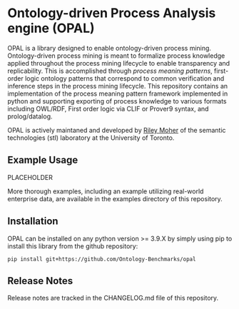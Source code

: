 # Ontology-driven Process Analysis engine (OPAL)

OPAL is a library designed to enable ontology-driven process mining. Ontology-driven process mining is meant to formalize process knowledge applied throughout the process mining lifecycle to enable transparency and replicability. This is accomplished through *process meaning patterns*, first-order logic ontology patterns that correspond to common verification and inference steps in the process mining lifecycle. This repository contains an implementation of the process meaning pattern framework implemented in python and supporting exporting of process knowledge to various formats including OWL/RDF, First order logic via CLIF or Prover9 syntax, and prolog/datalog. 

OPAL is actively maintaned and developed by [Riley Moher](https://riley-momo.github.io/) of the semantic technologies (stl) laboratory at the University of Toronto.

Example Usage
------------

PLACEHOLDER

More thorough examples, including an example utilizing real-world enterprise data, are available in the examples directory of this repository.


Installation
------------

OPAL can be installed on any python version >= 3.9.X by simply using pip to install this library from the github repository:

```
pip install git+https://github.com/Ontology-Benchmarks/opal
```

Release Notes
------------

Release notes are tracked in the CHANGELOG.md file of this repository.